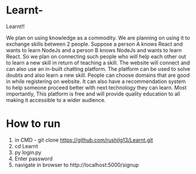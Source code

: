 # Learnt-
Learnt!!

We plan on using knowledge as a commodity. We are planning on using it to exchange skills between 2 people. Suppose a person A knows React and wants to learn NodeJs and a person B knows NodeJs and wants to learn React. So we plan on connecting such people who will help each other out to learn a new skill in return of teaching a skill. The website will connect and can also use an in-built chatting platform. The platform can be used to solve doubts and also learn a new skill. People can choose domains that are good in while registering on website. It can also have a recommendation system to help someone proceed better with next technology they can learn. Most importantly, This platform is free and will provide quality education to all making it accessible to a wider audience. <br>

# How to run
1. in CMD - git clone https://github.com/rushilg13/Learnt.git <br>
2. cd Learnt <br>
3. py login.py <br>
4. Enter password <br>
5. navigate in browser to http://localhost:5000/signup <br>
